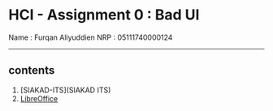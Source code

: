 # HCI - Assignment 0 : Bad UI

Name : Furqan Aliyuddien
NRP  : 05111740000124

------------------------------------

## __contents__
1. [SIAKAD-ITS](SIAKAD ITS)
2. [LibreOffice](LibreOffice)